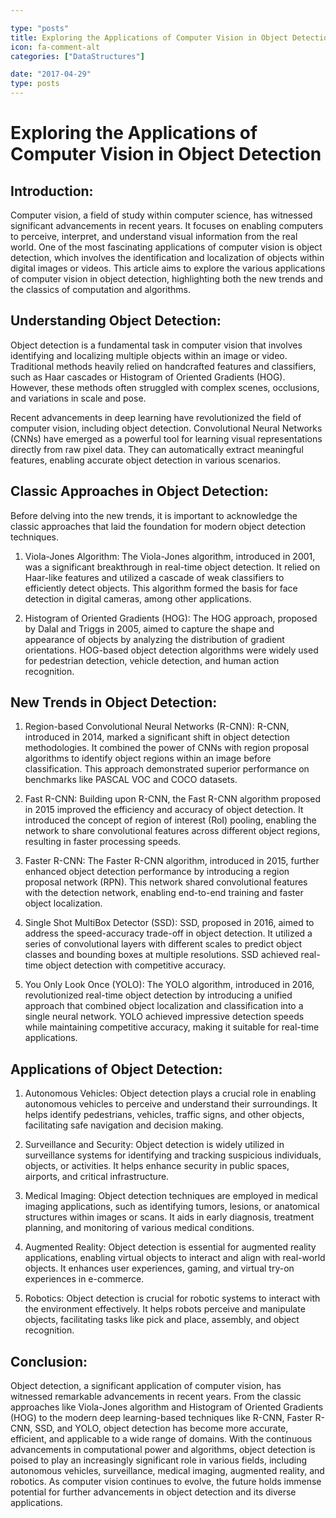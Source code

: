 ```yaml
---

type: "posts"
title: Exploring the Applications of Computer Vision in Object Detection
icon: fa-comment-alt
categories: ["DataStructures"]

date: "2017-04-29"
type: posts
---
```





# Exploring the Applications of Computer Vision in Object Detection

## Introduction:

Computer vision, a field of study within computer science, has witnessed significant advancements in recent years. It focuses on enabling computers to perceive, interpret, and understand visual information from the real world. One of the most fascinating applications of computer vision is object detection, which involves the identification and localization of objects within digital images or videos. This article aims to explore the various applications of computer vision in object detection, highlighting both the new trends and the classics of computation and algorithms.

## Understanding Object Detection:

Object detection is a fundamental task in computer vision that involves identifying and localizing multiple objects within an image or video. Traditional methods heavily relied on handcrafted features and classifiers, such as Haar cascades or Histogram of Oriented Gradients (HOG). However, these methods often struggled with complex scenes, occlusions, and variations in scale and pose.

Recent advancements in deep learning have revolutionized the field of computer vision, including object detection. Convolutional Neural Networks (CNNs) have emerged as a powerful tool for learning visual representations directly from raw pixel data. They can automatically extract meaningful features, enabling accurate object detection in various scenarios.

## Classic Approaches in Object Detection:

Before delving into the new trends, it is important to acknowledge the classic approaches that laid the foundation for modern object detection techniques.

1. Viola-Jones Algorithm: The Viola-Jones algorithm, introduced in 2001, was a significant breakthrough in real-time object detection. It relied on Haar-like features and utilized a cascade of weak classifiers to efficiently detect objects. This algorithm formed the basis for face detection in digital cameras, among other applications.

2. Histogram of Oriented Gradients (HOG): The HOG approach, proposed by Dalal and Triggs in 2005, aimed to capture the shape and appearance of objects by analyzing the distribution of gradient orientations. HOG-based object detection algorithms were widely used for pedestrian detection, vehicle detection, and human action recognition.

## New Trends in Object Detection:

1. Region-based Convolutional Neural Networks (R-CNN): R-CNN, introduced in 2014, marked a significant shift in object detection methodologies. It combined the power of CNNs with region proposal algorithms to identify object regions within an image before classification. This approach demonstrated superior performance on benchmarks like PASCAL VOC and COCO datasets.

2. Fast R-CNN: Building upon R-CNN, the Fast R-CNN algorithm proposed in 2015 improved the efficiency and accuracy of object detection. It introduced the concept of region of interest (RoI) pooling, enabling the network to share convolutional features across different object regions, resulting in faster processing speeds.

3. Faster R-CNN: The Faster R-CNN algorithm, introduced in 2015, further enhanced object detection performance by introducing a region proposal network (RPN). This network shared convolutional features with the detection network, enabling end-to-end training and faster object localization.

4. Single Shot MultiBox Detector (SSD): SSD, proposed in 2016, aimed to address the speed-accuracy trade-off in object detection. It utilized a series of convolutional layers with different scales to predict object classes and bounding boxes at multiple resolutions. SSD achieved real-time object detection with competitive accuracy.

5. You Only Look Once (YOLO): The YOLO algorithm, introduced in 2016, revolutionized real-time object detection by introducing a unified approach that combined object localization and classification into a single neural network. YOLO achieved impressive detection speeds while maintaining competitive accuracy, making it suitable for real-time applications.

## Applications of Object Detection:

1. Autonomous Vehicles: Object detection plays a crucial role in enabling autonomous vehicles to perceive and understand their surroundings. It helps identify pedestrians, vehicles, traffic signs, and other objects, facilitating safe navigation and decision making.

2. Surveillance and Security: Object detection is widely utilized in surveillance systems for identifying and tracking suspicious individuals, objects, or activities. It helps enhance security in public spaces, airports, and critical infrastructure.

3. Medical Imaging: Object detection techniques are employed in medical imaging applications, such as identifying tumors, lesions, or anatomical structures within images or scans. It aids in early diagnosis, treatment planning, and monitoring of various medical conditions.

4. Augmented Reality: Object detection is essential for augmented reality applications, enabling virtual objects to interact and align with real-world objects. It enhances user experiences, gaming, and virtual try-on experiences in e-commerce.

5. Robotics: Object detection is crucial for robotic systems to interact with the environment effectively. It helps robots perceive and manipulate objects, facilitating tasks like pick and place, assembly, and object recognition.

## Conclusion:

Object detection, a significant application of computer vision, has witnessed remarkable advancements in recent years. From the classic approaches like Viola-Jones algorithm and Histogram of Oriented Gradients (HOG) to the modern deep learning-based techniques like R-CNN, Faster R-CNN, SSD, and YOLO, object detection has become more accurate, efficient, and applicable to a wide range of domains. With the continuous advancements in computational power and algorithms, object detection is poised to play an increasingly significant role in various fields, including autonomous vehicles, surveillance, medical imaging, augmented reality, and robotics. As computer vision continues to evolve, the future holds immense potential for further advancements in object detection and its diverse applications.